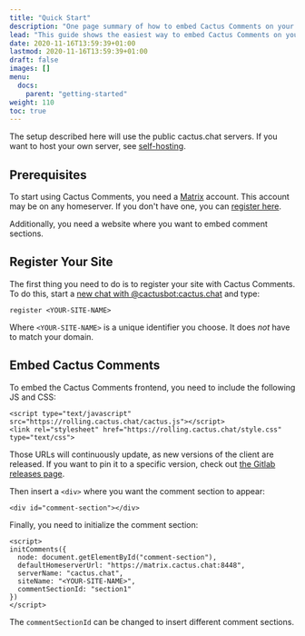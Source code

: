 ```yaml
---
title: "Quick Start"
description: "One page summary of how to embed Cactus Comments on your site."
lead: "This guide shows the easiest way to embed Cactus Comments on your website."
date: 2020-11-16T13:59:39+01:00
lastmod: 2020-11-16T13:59:39+01:00
draft: false
images: []
menu:
  docs:
    parent: "getting-started"
weight: 110
toc: true
---
```


The setup described here will use the public cactus.chat servers. If you want
to host your own server, see [self-hosting](../../self-hosting/introduction).


## Prerequisites

To start using Cactus Comments, you need a [Matrix](https://matrix.org)
account. This account may be on any homeserver. If you don't have one, you can
[register here](https://app.element.io).

Additionally, you need a website where you want to embed comment sections.


## Register Your Site

The first thing you need to do is to register your site with Cactus Comments.
To do this, start a [new chat with
@cactusbot:cactus.chat](https://matrix.to/#/@cactusbot:cactus.chat) and type:

```
register <YOUR-SITE-NAME>
```

Where `<YOUR-SITE-NAME>` is a unique identifier you choose. It does *not* have
to match your domain.


## Embed Cactus Comments

To embed the Cactus Comments frontend, you need to include the following JS and
CSS:

```
<script type="text/javascript" src="https://rolling.cactus.chat/cactus.js"></script>
<link rel="stylesheet" href="https://rolling.cactus.chat/style.css" type="text/css">
```

Those URLs will continuously update, as new versions of the client are released.
If you want to pin it to a specific version, check out [the Gitlab releases page](https://gitlab.com/cactus-comments/cactus-client/-/releases).

Then insert a `<div>` where you want the comment section to appear:

```
<div id="comment-section"></div>
```

Finally, you need to initialize the comment section:

```
<script>
initComments({
  node: document.getElementById("comment-section"),
  defaultHomeserverUrl: "https://matrix.cactus.chat:8448",
  serverName: "cactus.chat",
  siteName: "<YOUR-SITE-NAME>",
  commentSectionId: "section1"
})
</script>
```

The `commentSectionId` can be changed to insert different comment sections.
